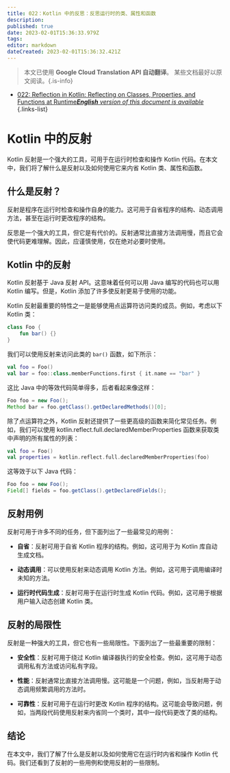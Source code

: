 ```yaml
---
title: 022：Kotlin 中的反思：反思运行时的类、属性和函数
description: 
published: true
date: 2023-02-01T15:36:33.979Z
tags: 
editor: markdown
dateCreated: 2023-02-01T15:36:32.421Z
---
```


> 本文已使用 **Google Cloud Translation API 自动翻译**。
某些文档最好以原文阅读。{.is-info}

- [022: Reflection in Kotlin: Reflecting on Classes, Properties, and Functions at Runtime***English** version of this document is available*](/en/Knowledge-base/Kotlin/Learning/022-reflection-in-kotlin-reflecting-on-classes-properties-and-functions-at-runtime)
{.links-list}


# Kotlin 中的反射

Kotlin 反射是一个强大的工具，可用于在运行时检查和操作 Kotlin 代码。在本文中，我们将了解什么是反射以及如何使用它来内省 Kotlin 类、属性和函数。

## 什么是反射？

反射是程序在运行时检查和操作自身的能力。这可用于自省程序的结构、动态调用方法，甚至在运行时更改程序的结构。

反思是一个强大的工具，但它是有代价的。反射通常比直接方法调用慢，而且它会使代码更难理解。因此，应谨慎使用，仅在绝对必要时使用。

## Kotlin 中的反射

Kotlin 反射基于 Java 反射 API。这意味着任何可以用 Java 编写的代码也可以用 Kotlin 编写。但是，Kotlin 添加了许多使反射更易于使用的功能。

Kotlin 反射最重要的特性之一是能够使用点运算符访问类的成员。例如，考虑以下 Kotlin 类：

```kotlin
class Foo {
    fun bar() {}
}
```

我们可以使用反射来访问此类的 `bar()` 函数，如下所示：

```kotlin
val foo = Foo()
val bar = foo::class.memberFunctions.first { it.name == "bar" }
```

这比 Java 中的等效代码简单得多，后者看起来像这样：

```java
Foo foo = new Foo();
Method bar = foo.getClass().getDeclaredMethods()[0];
```

除了点运算符之外，Kotlin 反射还提供了一些更高级的函数来简化常见任务。例如，我们可以使用 kotlin.reflect.full.declaredMemberProperties 函数来获取类中声明的所有属性的列表：

```kotlin
val foo = Foo()
val properties = kotlin.reflect.full.declaredMemberProperties(foo)
```

这等效于以下 Java 代码：

```java
Foo foo = new Foo();
Field[] fields = foo.getClass().getDeclaredFields();
```

## 反射用例

反射可用于许多不同的任务，但下面列出了一些最常见的用例：

* **自省**：反射可用于自省 Kotlin 程序的结构。例如，这可用于为 Kotlin 库自动生成文档。

* **动态调用**：可以使用反射来动态调用 Kotlin 方法。例如，这可用于调用编译时未知的方法。

* **运行时代码生成**：反射可用于在运行时生成 Kotlin 代码。例如，这可用于根据用户输入动态创建 Kotlin 类。

## 反射的局限性

反射是一种强大的工具，但它也有一些局限性。下面列出了一些最重要的限制：

* **安全性**：反射可用于绕过 Kotlin 编译器执行的安全检查。例如，这可用于动态调用私有方法或访问私有字段。

* **性能**：反射通常比直接方法调用慢。这可能是一个问题，例如，当反射用于动态调用频繁调用的方法时。

* **可靠性**：反射可用于在运行时更改 Kotlin 程序的结构。这可能会导致问题，例如，当两段代码使用反射来内省同一个类时，其中一段代码更改了类的结构。

## 结论

在本文中，我们了解了什么是反射以及如何使用它在运行时内省和操作 Kotlin 代码。我们还看到了反射的一些用例和使用反射的一些限制。